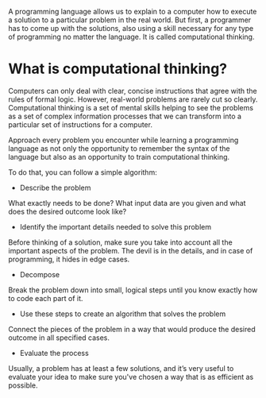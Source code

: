 A programming language allows us to explain to a computer how to execute a solution to a particular problem in the real world. But first, a programmer has to come up with the solutions, also using a skill necessary for any type of programming no matter the language. It is called computational thinking.

# What is computational thinking?
Computers can only deal with clear, concise instructions that agree with the rules of formal logic. However, real-world problems are rarely cut so clearly. Computational thinking is a set of mental skills helping to see the problems as a set of complex information processes that we can transform into a particular set of instructions for a computer.

Approach every problem you encounter while learning a programming language as not only the opportunity to remember the syntax of the language but also as an opportunity to train computational thinking.

To do that, you can follow a simple algorithm:

- Describe the problem

What exactly needs to be done? What input data are you given and what does the desired outcome look like?

- Identify the important details needed to solve this problem

Before thinking of a solution, make sure you take into account all the important aspects of the problem. The devil is in the details, and in case of programming, it hides in edge cases.

- Decompose

Break the problem down into small, logical steps until you know exactly how to code each part of it.

- Use these steps to create an algorithm that solves the problem

Connect the pieces of the problem in a way that would produce the desired outcome in all specified cases.

- Evaluate the process

Usually, a problem has at least a few solutions, and it’s very useful to evaluate your idea to make sure you've chosen a way that is as efficient as possible.
